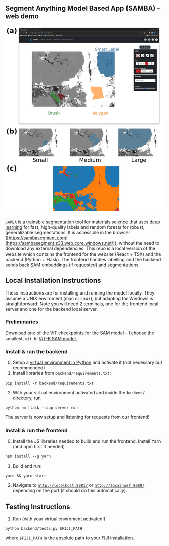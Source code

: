 ## Segment Anything Model Based App (SAMBA) - web demo
![foo bar](docs/gui.png)

`SAMBA` is a trainable segmentation tool for materials science that uses [deep learning](https://github.com/facebookresearch/segment-anything) for fast, high-quality labels and random forests for robust, generalizable segmentations. It is accessible in the browser ([https://sambasegment.com](https://sambasegment.z33.web.core.windows.net/)), without the need to download any external dependencies. This repo is a local version of the website which contains the frontend for the website (React + TSX) and the backend (Python + Flask). The frontend handles labelling and the backend sends back SAM embeddings (if requested) and segmentations.


## Local Installation Instructions
These instructions are for installing and running the model locally. They assume a UNIX enviroment (mac or linux), but adapting for Windows is straightforward. Note you will need 2 terminals, one for the frontend local server and one for the backend local server.
### Preliminaries
Download one of the ViT checkpoints for the SAM model - I choose the smallest, `vit_b`: [ViT-B SAM model.](https://dl.fbaipublicfiles.com/segment_anything/sam_vit_b_01ec64.pth)

### Install & run the backend
0. Setup a [virtual environment in Python](https://docs.python.org/3/library/venv.html) and activate it (not necessary but recommended)
1. Install libraries from `backend/requirements.txt`:
```
pip install -r backend/requirements.txt
```
2. With your virtual environment activated and inside the `backend/` directory, run
```
python -m flask --app server run
```
The server is now setup and listening for requests from our frontend!

### Install & run the frontend
0. Install the JS libraries needed to build and run the frontend. Install Yarn (and npm first if needed)
```
npm install --g yarn
```
1. Build and run:
```
yarn && yarn start
```
2. Navigate to [`http://localhost:8081/`](http://localhost:8081/) or [`http://localhost:8080/`](http://localhost:8080/) depending on the port (it should do this automatically).

## Testing Instructions
1. Run (with your virtual enviroment activated!)
```
python backend/tests.py $FIJI_PATH
```
where `$FIJI_PATH` is the absolute path to your [FIJI](https://imagej.net/software/fiji/) installation.